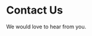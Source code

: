 <div class="abc">
<h1>Contact Us</h1>
<p class="text-info">We would love to hear from you.</p>
</div>
